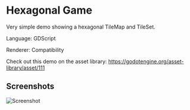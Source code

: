 # Hexagonal Game

Very simple demo showing a hexagonal TileMap and TileSet.

Language: GDScript

Renderer: Compatibility

Check out this demo on the asset library: https://godotengine.org/asset-library/asset/111

## Screenshots

![Screenshot](screenshots/hex.png)
